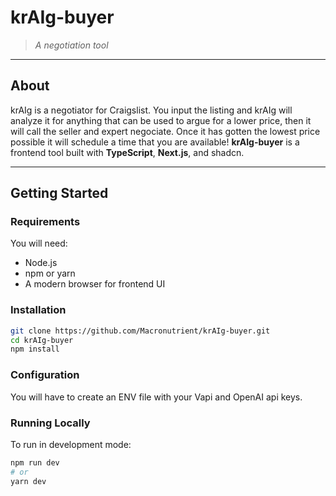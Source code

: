 # krAIg-buyer

> _A negotiation tool_

---

## About

krAIg is a negotiator for Craigslist. You input the listing and krAIg will analyze it for anything that can be used to argue for a lower price, then it will call the seller and expert negociate. Once it has gotten the lowest price possible it will schedule a time that you are available!
**krAIg-buyer** is a frontend tool built with **TypeScript**, **Next.js**, and shadcn. 

---



## Getting Started

### Requirements

You will need:

- Node.js
- npm or yarn
- A modern browser for frontend UI  


### Installation

```bash
git clone https://github.com/Macronutrient/krAIg-buyer.git
cd krAIg-buyer
npm install
````

### Configuration

You will have to create an ENV file with your Vapi and OpenAI api keys.

### Running Locally

To run in development mode:

```bash
npm run dev
# or
yarn dev
```
